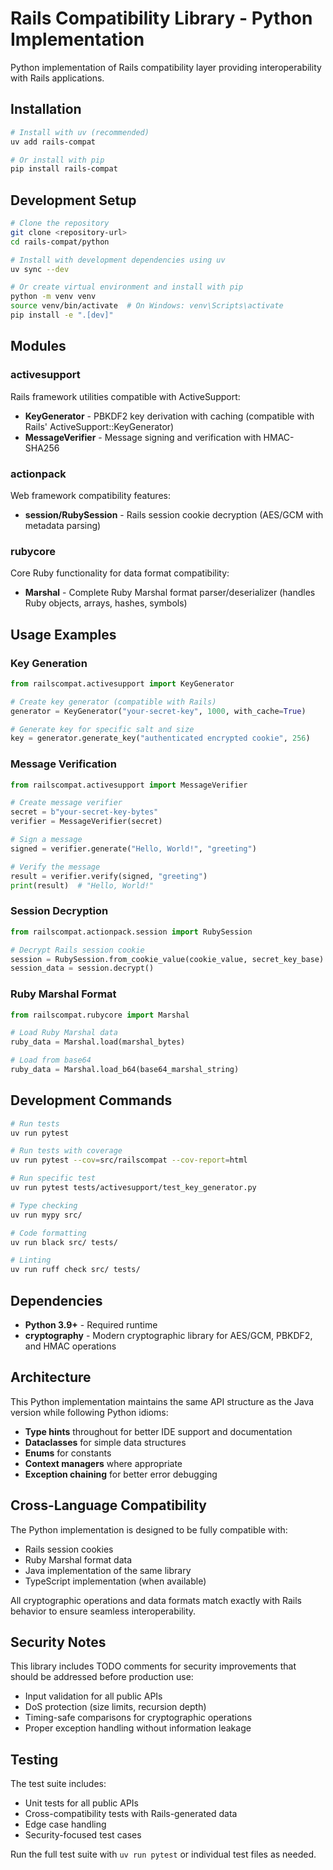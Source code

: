 # Rails Compatibility Library - Python Implementation

Python implementation of Rails compatibility layer providing interoperability with Rails applications.

## Installation

```bash
# Install with uv (recommended)
uv add rails-compat

# Or install with pip
pip install rails-compat
```

## Development Setup

```bash
# Clone the repository
git clone <repository-url>
cd rails-compat/python

# Install with development dependencies using uv
uv sync --dev

# Or create virtual environment and install with pip
python -m venv venv
source venv/bin/activate  # On Windows: venv\Scripts\activate
pip install -e ".[dev]"
```

## Modules

### activesupport
Rails framework utilities compatible with ActiveSupport:
- **KeyGenerator** - PBKDF2 key derivation with caching (compatible with Rails' ActiveSupport::KeyGenerator)
- **MessageVerifier** - Message signing and verification with HMAC-SHA256

### actionpack
Web framework compatibility features:
- **session/RubySession** - Rails session cookie decryption (AES/GCM with metadata parsing)

### rubycore  
Core Ruby functionality for data format compatibility:
- **Marshal** - Complete Ruby Marshal format parser/deserializer (handles Ruby objects, arrays, hashes, symbols)

## Usage Examples

### Key Generation
```python
from railscompat.activesupport import KeyGenerator

# Create key generator (compatible with Rails)
generator = KeyGenerator("your-secret-key", 1000, with_cache=True)

# Generate key for specific salt and size
key = generator.generate_key("authenticated encrypted cookie", 256)
```

### Message Verification
```python
from railscompat.activesupport import MessageVerifier

# Create message verifier
secret = b"your-secret-key-bytes"
verifier = MessageVerifier(secret)

# Sign a message
signed = verifier.generate("Hello, World!", "greeting")

# Verify the message
result = verifier.verify(signed, "greeting")
print(result)  # "Hello, World!"
```

### Session Decryption
```python
from railscompat.actionpack.session import RubySession

# Decrypt Rails session cookie
session = RubySession.from_cookie_value(cookie_value, secret_key_base)
session_data = session.decrypt()
```

### Ruby Marshal Format
```python
from railscompat.rubycore import Marshal

# Load Ruby Marshal data
ruby_data = Marshal.load(marshal_bytes)

# Load from base64
ruby_data = Marshal.load_b64(base64_marshal_string)
```

## Development Commands

```bash
# Run tests
uv run pytest

# Run tests with coverage
uv run pytest --cov=src/railscompat --cov-report=html

# Run specific test
uv run pytest tests/activesupport/test_key_generator.py

# Type checking
uv run mypy src/

# Code formatting
uv run black src/ tests/

# Linting
uv run ruff check src/ tests/
```

## Dependencies

- **Python 3.9+** - Required runtime
- **cryptography** - Modern cryptographic library for AES/GCM, PBKDF2, and HMAC operations

## Architecture

This Python implementation maintains the same API structure as the Java version while following Python idioms:

- **Type hints** throughout for better IDE support and documentation
- **Dataclasses** for simple data structures
- **Enums** for constants
- **Context managers** where appropriate
- **Exception chaining** for better error debugging

## Cross-Language Compatibility

The Python implementation is designed to be fully compatible with:
- Rails session cookies
- Ruby Marshal format data
- Java implementation of the same library
- TypeScript implementation (when available)

All cryptographic operations and data formats match exactly with Rails behavior to ensure seamless interoperability.

## Security Notes

This library includes TODO comments for security improvements that should be addressed before production use:

- Input validation for all public APIs
- DoS protection (size limits, recursion depth)
- Timing-safe comparisons for cryptographic operations
- Proper exception handling without information leakage

## Testing

The test suite includes:
- Unit tests for all public APIs
- Cross-compatibility tests with Rails-generated data
- Edge case handling
- Security-focused test cases

Run the full test suite with `uv run pytest` or individual test files as needed.